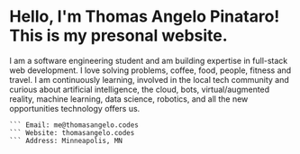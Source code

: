 # Hello, I'm Thomas Angelo Pinataro! This is my presonal website. 

I am a software engineering student and am building expertise in full-stack web development. I love solving problems, coffee, food, people, fitness and travel. I am continuously learning, involved in the local tech community and curious about artificial intelligence, the cloud, bots, virtual/augmented reality, machine learning, data science, robotics, and all the new opportunities technology offers us.

``` Phone: 1-763-706-7583
``` Email: me@thomasangelo.codes
``` Website: thomasangelo.codes
``` Address: Minneapolis, MN
